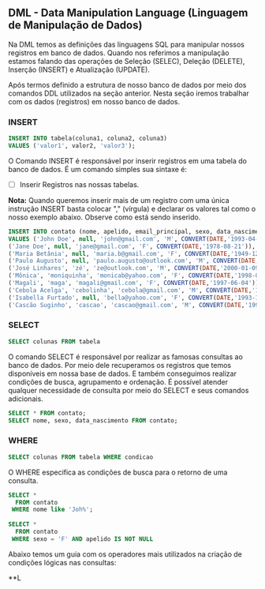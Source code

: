 ## DML - Data Manipulation Language (Linguagem de Manipulação de Dados)

Na DML temos as definições das linguagens SQL para manipular nossos registros em banco de dados. Quando nos referimos a manipulação estamos falando das operações de Seleção (SELEC), Deleção (DELETE), Inserção (INSERT) e Atualização (UPDATE).

Após termos definido a estrutura de nosso banco de dados por meio dos comandos DDL utilizados na seção anterior. Nesta seção iremos trabalhar com os dados (registros) em nosso banco de dados.

### INSERT

```sql
INSERT INTO tabela(coluna1, coluna2, coluna3) 
VALUES ('valor1', valor2, 'valor3');
```

O Comando INSERT é responsável por inserir registros em uma tabela do banco de dados. É um comando simples sua sintaxe é:

- [ ] Inserir Registros nas nossas tabelas.

**Nota:** Quando queremos inserir mais de um registro com uma única instrução INSERT basta colocar "," (vírgula) e declarar os valores tal como o nosso exemplo abaixo. Observe como está sendo inserido.

```sql
INSERT INTO contato (nome, apelido, email_principal, sexo, data_nascimento)
VALUES ('John Doe', null, 'john@gmail.com', 'M', CONVERT(DATE,'1993-04-20')),
('Jane Doe', null, 'jane@gmail.com', 'F', CONVERT(DATE,'1978-08-21')),
('Maria Betânia', null, 'maria.b@gmail.com', 'F', CONVERT(DATE,'1949-12-01')),
('Paulo Augusto', null, 'paulo.augusto@outlook.com', 'M', CONVERT(DATE,'1966-12-19')),
('José Linhares', 'zé', 'ze@outlook.com', 'M', CONVERT(DATE,'2000-01-09')),
('Mônica', 'moniquinha', 'monicab@yahoo.com', 'F', CONVERT(DATE,'1998-08-21')),
('Magali', 'maga', 'magali@gmail.com', 'F', CONVERT(DATE,'1997-06-04')),
('Cebola Acelga', 'cebolinha', 'cebola@gmail.com', 'M', CONVERT(DATE,'1999-08-02')),
('Isabella Furtado', null, 'bella@yahoo.com', 'F', CONVERT(DATE,'1993-10-05')),
('Cascão Suginho', 'cascao', 'cascao@gmail.com', 'M', CONVERT(DATE,'1997-01-01'));
```

### SELECT

```sql
SELECT colunas FROM tabela
```

O comando SELECT é responsável por realizar as famosas consultas ao banco de dados. Por meio dele recuperamos os registros que temos disponíveis em nossa base de dados. E também conseguimos realizar condições de busca, agrupamento e ordenação. É possível atender qualquer necessidade de consulta por meio do SELECT e seus comandos adicionais.

```sql
SELECT * FROM contato;
SELECT nome, sexo, data_nascimento FROM contato;
```

### WHERE

```sql
SELECT colunas FROM tabela WHERE condicao
```

O WHERE especifica as condições de busca para o retorno de uma consulta.

```sql
SELECT * 
  FROM contato 
 WHERE nome like 'Joh%';
 
SELECT * 
  FROM contato 
 WHERE sexo = 'F' AND apelido IS NOT NULL
```

Abaixo temos um guia com os operadores mais utilizados na criação de condições lógicas nas consultas:

**L